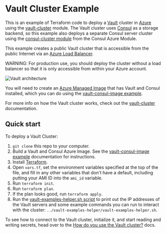 # Vault Cluster Example 

This is an example of Terraform code to deploy a [Vault](https://www.vaultproject.io/) cluster in 
[Azure](https://azure.microsoft.com/) using the [vault-cluster](https://github.com/hashicorp/terraform-azurerm-vault/tree/master/modules/vault-cluster) module. The Vault cluster uses 
[Consul](https://www.consul.io/) as a storage backend, so this example also deploys a separate Consul server cluster 
using the [consul-cluster module](https://github.com/hashicorp/terraform-azurerm-consul/tree/master/modules/consul-cluster) 
from the Consul Azure Module.

This example creates a public Vault cluster that is accessible from the public Internet via an
[Azure Load Balancer](https://docs.microsoft.com/en-us/azure/load-balancer/load-balancer-overview). 

WARNING: For production use, you should deploy the cluster without a load balancer so that it is only accessible from within
your Azure account.

![Vault architecture](https://github.com/hashicorp/terraform-azurerm-vault/master/_docs/architecture-azurelb.png)

You will need to create an [Azure Managed Image](https://docs.microsoft.com/en-us/azure/virtual-machines/linux/build-image-with-packer) 
that has Vault and Consul installed, which you can do using the [vault-consul-image example](https://github.com/hashicorp/terraform-azurerm-vault/tree/master/examples/vault-consul-image).  

For more info on how the Vault cluster works, check out the [vault-cluster](https://github.com/hashicorp/terraform-azurerm-vault/tree/master/modules/vault-cluster) documentation.


## Quick start

To deploy a Vault Cluster:

1. `git clone` this repo to your computer.
1. Build a Vault and Consul Azure Image. See the [vault-consul-image example](https://github.com/hashicorp/terraform-azurerm-vault/tree/master/examples/vault-consul-image) documentation for 
   instructions.
1. Install [Terraform](https://www.terraform.io/).
1. Open `vars.tf`, set the environment variables specified at the top of the file, and fill in any other variables that
   don't have a default, including putting your AMI ID into the `ami_id` variable.
1. Run `terraform init`.
1. Run `terraform plan`.
1. If the plan looks good, run `terraform apply`.
1. Run the [vault-examples-helper.sh script](https://github.com/hashicorp/terraform-azurerm-vault/tree/master/examples/vault-examples-helper/vault-examples-helper.sh) to 
   print out the IP addresses of the Vault servers and some example commands you can run to interact with the cluster:
   `../vault-examples-helper/vault-examples-helper.sh`.
   
To see how to connect to the Vault cluster, initialize it, and start reading and writing secrets, head over to the 
[How do you use the Vault cluster?](https://github.com/hashicorp/terraform-azurerm-consul/tree/master/modules/vault-cluster#how-do-you-use-the-vault-cluster) docs.
